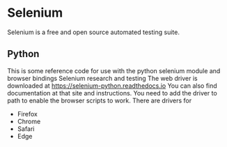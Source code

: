 # Selenium
Selenium is a free and open source automated testing suite.
## Python
This is some reference code for use with the python selenium module and browser bindings
Selenium research and testing
The web driver is downloaded at https://selenium-python.readthedocs.io
You can also find documentation at that site and instructions.
You need to add the driver to path to enable the browser scripts to work.
There are drivers for
* Firefox
* Chrome
* Safari
* Edge
